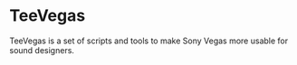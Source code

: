 TeeVegas
========

TeeVegas is a set of scripts and tools to make Sony Vegas more usable for sound designers.